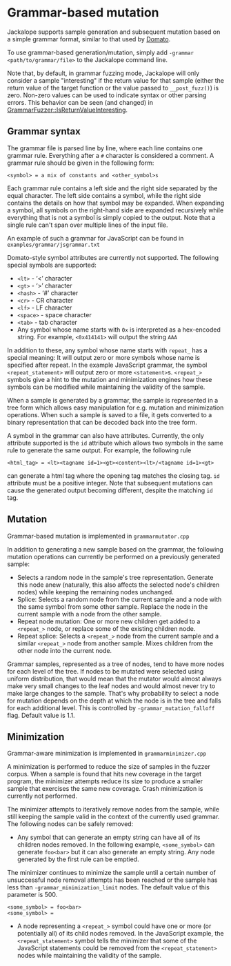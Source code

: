 # Grammar-based mutation

Jackalope supports sample generation and subsequent mutation based on a simple grammar format, similar to that used by [Domato](https://github.com/googleprojectzero/domato).

To use grammar-based generation/mutation, simply add `-grammar <path/to/grammar/file>` to the Jackalope command line.

Note that, by default, in grammar fuzzing mode, Jackalope will only consider a sample "interesting" if the return value for that sample (either the return value of the target function or the value passed to `__post_fuzz()`) is zero. Non-zero values can be used to indicate syntax or other parsing errors. This behavior can be seen (and changed) in [GrammarFuzzer::IsReturnValueInteresting](https://github.com/googleprojectzero/Jackalope/blob/aa6c890a1b9bc9fb011abc0b15992cb0f0510bbe/main.cpp#L98).

## Grammar syntax

The grammar file is parsed line by line, where each line contains one grammar rule. Everything after a `#` character is considered a comment. A grammar rule should be given in the following form:

```
<symbol> = a mix of constants and <other_symbol>s
```

Each grammar rule contains a left side and the right side separated by the equal character. The left side contains a symbol, while the right side contains the details on how that symbol may be expanded. When expanding a symbol, all symbols on the right-hand side are expanded recursively while everything that is not a symbol is simply copied to the output. Note that a single rule can't span over multiple lines of the input file.

An example of such a grammar for JavaScript can be found in `examples/grammar/jsgrammar.txt`

Domato-style symbol attributes are currently not supported. The following special symbols are supported:

- `<lt>` - ‘<’ character
- `<gt>` - ‘>’ character
- `<hash>` - ‘#’ character
- `<cr>` - CR character
- `<lf>` - LF character
- `<space>` - space character
- `<tab>` - tab character
- Any symbol whose name starts with `0x` is interpreted as a hex-encoded string. For example, `<0x414141>` will output the string `AAA`

In addition to these, any symbol whose name starts with `repeat_` has a special meaning: It will output zero or more symbols whose name is specified after repeat. In the example JavaScript grammar, the symbol `<repeat_statement>` will output zero or more `<statement>`s. `<repeat_>` symbols give a hint to the mutation and minimization engines how these symbols can be modified while maintaining the validity of the sample.

When a sample is generated by a grammar, the sample is represented in a tree form which allows easy manipulation for e.g. mutation and minimization operations. When such a sample is saved to a file, it gets converted to a binary representation that can be decoded back into the tree form.

A symbol in the grammar can also have attributes. Currently, the only attribute supported is the `id` attribute which allows two symbols in the same rule to generate the same output. For example, the following rule

```
<html_tag> = <lt><tagname id=1><gt><content><lt>/<tagname id=1><gt>
```

can generate a html tag where the opening tag matches the closing tag. `id` attribute must be a positive integer. Note that subsequent mutations can cause the generated output becoming different, despite the matching `id` tag.

## Mutation

Grammar-based mutation is implemented in `grammarmutator.cpp`

In addition to generating a new sample based on the grammar, the following mutation operations can currently be performed on a previously generated sample:

 - Selects a random node in the sample's tree representation. Generate this node anew (naturally, this also affects the selected node's children nodes) while keeping the remaining nodes unchanged.
 - Splice: Selects a random node from the current sample and a node with the same symbol from some other sample. Replace the node in the current sample with a node from the other sample.
 - Repeat node mutation: One or more new children get added to a `<repeat_>` node, or replace some of the existing children node.
 - Repeat splice: Selects a `<repeat_>` node from the current sample and a similar `<repeat_>` node from another sample. Mixes children from the other node into the current node.

Grammar samples, represented as a tree of nodes, tend to have more nodes for each level of the tree. If nodes to be mutated were selected using uniform distribution, that would mean that the mutator would almost always make very small changes to the leaf nodes and would almost never try to make large changes to the sample. That's why probability to select a node for mutation depends on the depth at which the node is in the tree and falls for each additional level. This is controlled by `-grammar_mutation_falloff` flag. Default value is 1.1.

## Minimization

Grammar-aware minimization is implemented in `grammarminimizer.cpp`

A minimization is performed to reduce the size of samples in the fuzzer corpus. When a sample is found that hits new coverage in the target program, the minimizer attempts reduce its size to produce a smaller sample that exercises the same new coverage. Crash minimization is currently not performed.

The minimizer attempts to iteratively remove nodes from the sample, while still keeping the sample valid in the context of the currently used grammar. The following nodes can be safely removed:

 - Any symbol that can generate an empty string can have all of its children nodes removed. In the following example, `<some_symbol>` can generate `foo<bar>` but it can also generate an empty string. Any node generated by the first rule can be emptied.

The minimizer continues to minimize the sample until a certain number of unsuccessful node removal attempts has been reached or the sample has less than `-grammar_minimization_limit` nodes. The default value of this parameter is 500.

```
<some_symbol> = foo<bar>
<some_symbol> = 
```

 - A node representing a `<repeat_>` symbol could have one or more (or potentially all) of its child nodes removed. In the JavaScript example, the `<repeat_statement>` symbol tells the minimizer that some of the JavaScript statements could be removed from the `<repeat_statement>` nodes while maintaining the validity of the sample.
